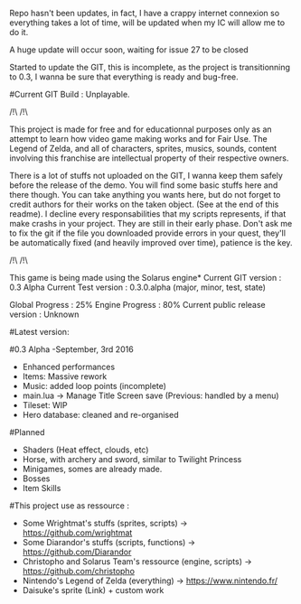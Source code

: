 Repo hasn't been updates, in fact, I have a crappy internet connexion so everything takes a lot of time, will be updated when my IC will allow me to do it.

A huge update will occur soon, waiting for issue 27 to be closed

Started to update the GIT, this is incomplete, as the project is transitionning to 0.3, I wanna be sure that everything is ready and bug-free.

#Current GIT Build : Unplayable.

/!\ <DISCLAIMER> /!\

This project is made for free and for educationnal purposes only as an attempt to learn how video game making works and for Fair Use.
The Legend of Zelda, and all of characters, sprites, musics, sounds, content involving this franchise are intellectual property of their respective owners.

There is a lot of stuffs not uploaded on the GIT, I wanna keep them safely before the release of the demo.
You will find some basic stuffs here and there though.
You can take anything you wants here, but do not forget to credit authors for their works on the taken object. (See at the end of this readme).
I decline every responsabilities that my scripts represents, if that make crashs in your project. They are still in their early phase.
Don't ask me to fix the git if the file you downloaded provide errors in your quest, they'll be automatically fixed (and heavily improved over time), patience is the key.

/!\ </DISCLAIMER> /!\

This game is being made using the Solarus engine*
Current GIT version : 0.3 Alpha
Current Test version : 0.3.0.alpha (major, minor, test, state)

Global Progress : 25%
Engine Progress : 80%
Current public release version : Unknown

#Latest version:

#0.3 Alpha -September, 3rd 2016
 - Enhanced performances
 - Items: Massive rework
 - Music: added loop points (incomplete)
 - main.lua -> Manage Title Screen save (Previous: handled by a menu)
 - Tileset: WIP
 - Hero database: cleaned and re-organised

#Planned
- Shaders (Heat effect, clouds, etc)
- Horse, with archery and sword, similar to Twilight Princess
- Minigames, somes are already made.
- Bosses
- Item Skills

#This project use as ressource :
  - Some Wrightmat's stuffs (sprites, scripts) -> https://github.com/wrightmat
  - Some Diarandor's stuffs (scripts, functions) -> https://github.com/Diarandor
  - Christopho and Solarus Team's ressource (engine, scripts) -> https://github.com/christopho
  - Nintendo's Legend of Zelda (everything) -> https://www.nintendo.fr/
  - Daisuke's sprite (Link) + custom work
